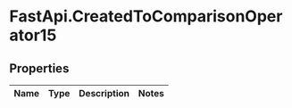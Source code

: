 # FastApi.CreatedToComparisonOperator15

## Properties
Name | Type | Description | Notes
------------ | ------------- | ------------- | -------------

